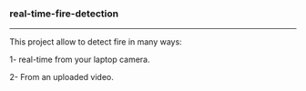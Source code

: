 ### real-time-fire-detection
-----------------------------------------------------------------------------------------------------------------------------------
This project allow to detect fire in many ways:

1- real-time from your laptop camera.

2- From an uploaded video.
